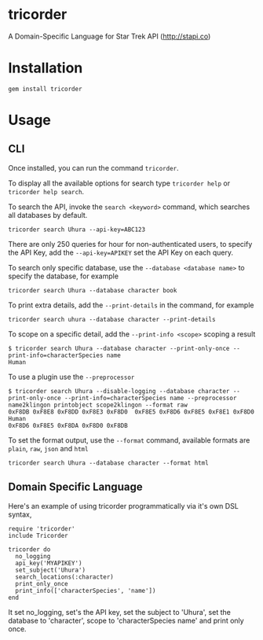 # tricorder
A Domain-Specific Language for Star Trek API (http://stapi.co)

# Installation

```
gem install tricorder
```

# Usage

## CLI
Once installed, you can run the command `tricorder`.

To display all the available options for search type `tricorder help` or `tricorder help search`.

To search the API, invoke the `search <keyword>` command, which searches all databases by default.

```
tricorder search Uhura --api-key=ABC123
```

There are only 250 queries for hour for non-authenticated users, to specify the API Key, add the `--api-key=APIKEY` set the API Key on each query.

To search only specific database, use the `--database <database name>` to specify the database, for example

```
tricorder search Uhura --database character book
```

To print extra details, add the `--print-details` in the command, for example

```
tricorder search uhura --database character --print-details
```

To scope on a specific detail, add the `--print-info <scope>` scoping a result

```
$ tricorder search Uhura --database character --print-only-once --print-info=characterSpecies name
Human
```

To use a plugin use the `--preprocessor`

```
$ tricorder search Uhura --disable-logging --database character --print-only-once --print-info=characterSpecies name --preprocessor name2klingon printobject scope2klingon --format raw
0xF8DB 0xF8E8 0xF8DD 0xF8E3 0xF8D0  0xF8E5 0xF8D6 0xF8E5 0xF8E1 0xF8D0
Human
0xF8D6 0xF8E5 0xF8DA 0xF8D0 0xF8DB
```

To set the format output, use the `--format` command, available formats are `plain`, `raw`, `json` and `html`
```
tricorder search Uhura --database character --format html
```

## Domain Specific Language
Here's an example of using tricorder programmatically via it's own DSL syntax,

```
require 'tricorder'
include Tricorder

tricorder do
  no_logging
  api_key('MYAPIKEY')
  set_subject('Uhura')
  search_locations(:character)
  print_only_once
  print_info(['characterSpecies', 'name'])
end
```

It set no_logging, set's the API key, set the subject to 'Uhura', set the database to 'character', scope to 'characterSpecies name' and print only once.